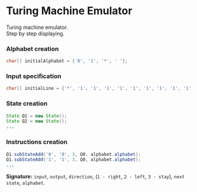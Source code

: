 # Turing Machine Emulator
Turing machine emulator.<br>
Step by step displaying.<br>

### Alphabet creation
```java
char[] initialAlphabet = {'0', '1', '*', ' '};
```

### Input specification
```java
char[] initialLine = {'*', '1', '1', '1', '1', '1', '1', '1', '1', '1', '1', '*'};
```

### State creation
```java
State Q1 = new State();
State Q2 = new State();
...
```

### Instructions creation
```java
Q1.subStateAdd('0', '0', 3, Q0, alphabet.alphabet);
Q1.subStateAdd('1', '1', 3, Q0, alphabet.alphabet);
...
```
<b>Signature:</b> `input`, `output`, `direction`, (`1 - right`, `2 - left`, `3 - stay`), `next state`, `alphabet`.

